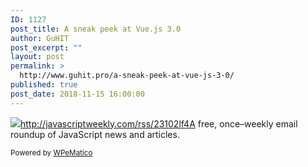 ```yaml
---
ID: 1127
post_title: A sneak peek at Vue.js 3.0
author: GuHIT
post_excerpt: ""
layout: post
permalink: >
  http://www.guhit.pro/a-sneak-peek-at-vue-js-3-0/
published: true
post_date: 2018-11-15 16:00:00
---
```

<img class="wpe_imgrss" src="https://res.cloudinary.com/cpress/image/upload/w_1280,e_sharpen:60/brdvkgz1iyebljfvq1w3.jpg">http://javascriptweekly.com/rss/23102lf4A free, once&ndash;weekly email roundup of JavaScript news and articles.<p class="wpematico_credit"><small>Powered by <a href="http://www.wpematico.com" target="_blank">WPeMatico</a></small></p>